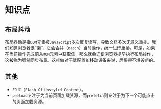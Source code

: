 # 知识点

## 布局抖动

布局抖动是指`DOM`元素被`JavaScript`多次反复读写，导致文档多次无意义重排。我们知道浏览器很“懒”，它会合并（`batch`）当前操作，统一进行重排。可是，如果在当前操作完成前从`DOM`元素中获取值，那么就会迫使浏览器提早执行布局操作，这被称为强制同步布局。这样做对于低配置的移动设备来说，后果是不堪设想的。

## 其他

- `FOUC`（`Flash Of Unstyled Content`）。
- `preload`专注于为当前页面加载资源，而`prefetch`则专注于为下一个可能点击的页面加载资源。

